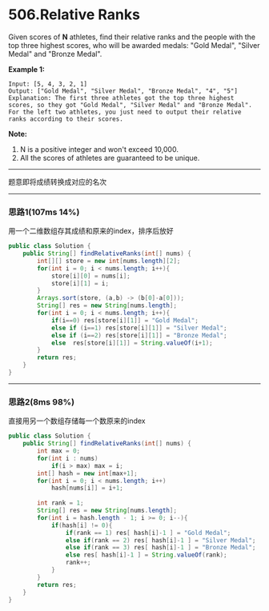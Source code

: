 # 506.Relative Ranks

Given scores of **N** athletes, find their relative ranks and the people with the top three highest scores, who will be awarded medals: "Gold Medal", "Silver Medal" and "Bronze Medal".

**Example 1:**

```
Input: [5, 4, 3, 2, 1]
Output: ["Gold Medal", "Silver Medal", "Bronze Medal", "4", "5"]
Explanation: The first three athletes got the top three highest scores, so they got "Gold Medal", "Silver Medal" and "Bronze Medal". 
For the left two athletes, you just need to output their relative ranks according to their scores.

```

**Note:**

1. N is a positive integer and won't exceed 10,000.
2. All the scores of athletes are guaranteed to be unique.

---

题意即将成绩转换成对应的名次

---

### 思路1(107ms 14%)

用一个二维数组存其成绩和原来的index，排序后放好

```java
public class Solution {
    public String[] findRelativeRanks(int[] nums) {
        int[][] store = new int[nums.length][2];
        for(int i = 0; i < nums.length; i++){
            store[i][0] = nums[i];
            store[i][1] = i;
        }
        Arrays.sort(store, (a,b) -> (b[0]-a[0]));
        String[] res = new String[nums.length];
        for(int i = 0; i < nums.length; i++){
            if(i==0) res[store[i][1]] = "Gold Medal";
            else if (i==1) res[store[i][1]] = "Silver Medal";
            else if (i==2) res[store[i][1]] = "Bronze Medal";
            else  res[store[i][1]] = String.valueOf(i+1);
        }
        return res;
    }
}
```

---

### 思路2(8ms 98%)

直接用另一个数组存储每一个数原来的index

```java
public class Solution {
    public String[] findRelativeRanks(int[] nums) {
        int max = 0;
        for(int i : nums)
            if(i > max) max = i;
        int[] hash = new int[max+1];
        for(int i = 0; i < nums.length; i++)
            hash[nums[i]] = i+1;
        
        int rank = 1;
        String[] res = new String[nums.length];
        for(int i = hash.length - 1; i >= 0; i--){
            if(hash[i] != 0){
                if(rank == 1) res[ hash[i]-1 ] = "Gold Medal";
                else if(rank == 2) res[ hash[i]-1 ] = "Silver Medal";
                else if(rank == 3) res[ hash[i]-1 ] = "Bronze Medal";
                else res[ hash[i]-1 ] = String.valueOf(rank);
                rank++;
            }
        }
        return res;
    }
}
```

